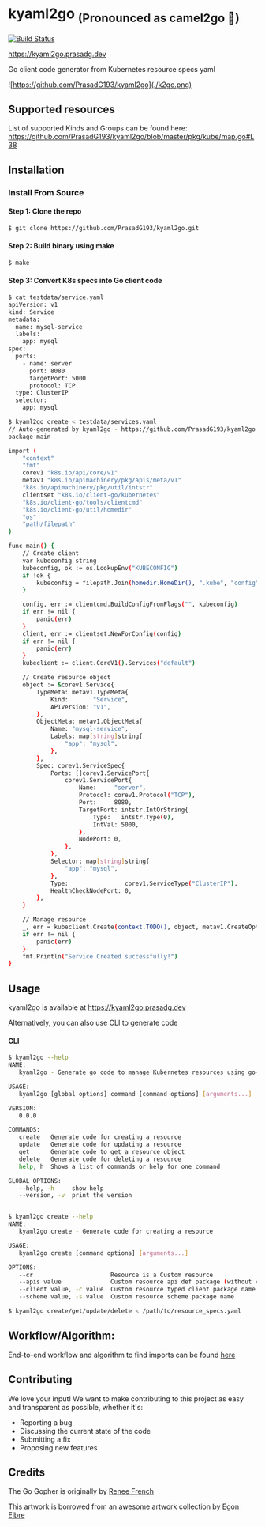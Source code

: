 # kyaml2go <sub>(Pronounced as camel2go :camel:)</sub>

[![Build Status](https://travis-ci.org/PrasadG193/kyaml2go.svg?branch=master)](https://travis-ci.org/PrasadG193/kyaml2go)

https://kyaml2go.prasadg.dev

Go client code generator from Kubernetes resource specs yaml

![https://github.com/PrasadG193/kyaml2go](./k2go.png)

## Supported resources

List of supported Kinds and Groups can be found here: https://github.com/PrasadG193/kyaml2go/blob/master/pkg/kube/map.go#L38

## Installation

### Install From Source

#### Step 1: Clone the repo
```bash
$ git clone https://github.com/PrasadG193/kyaml2go.git
```

#### Step 2: Build binary using make
```bash
$ make
```

#### Step 3: Convert K8s specs into Go client code

```bash
$ cat testdata/service.yaml
apiVersion: v1
kind: Service
metadata:
  name: mysql-service
  labels:
    app: mysql
spec:
  ports:
    - name: server
      port: 8080
      targetPort: 5000
      protocol: TCP
  type: ClusterIP
  selector:
    app: mysql

```

```bash
$ kyaml2go create < testdata/services.yaml
// Auto-generated by kyaml2go - https://github.com/PrasadG193/kyaml2go
package main

import (
	"context"
	"fmt"
	corev1 "k8s.io/api/core/v1"
	metav1 "k8s.io/apimachinery/pkg/apis/meta/v1"
	"k8s.io/apimachinery/pkg/util/intstr"
	clientset "k8s.io/client-go/kubernetes"
	"k8s.io/client-go/tools/clientcmd"
	"k8s.io/client-go/util/homedir"
	"os"
	"path/filepath"
)

func main() {
	// Create client
	var kubeconfig string
	kubeconfig, ok := os.LookupEnv("KUBECONFIG")
	if !ok {
		kubeconfig = filepath.Join(homedir.HomeDir(), ".kube", "config")
	}

	config, err := clientcmd.BuildConfigFromFlags("", kubeconfig)
	if err != nil {
		panic(err)
	}
	client, err := clientset.NewForConfig(config)
	if err != nil {
		panic(err)
	}
	kubeclient := client.CoreV1().Services("default")

	// Create resource object
	object := &corev1.Service{
		TypeMeta: metav1.TypeMeta{
			Kind:       "Service",
			APIVersion: "v1",
		},
		ObjectMeta: metav1.ObjectMeta{
			Name: "mysql-service",
			Labels: map[string]string{
				"app": "mysql",
			},
		},
		Spec: corev1.ServiceSpec{
			Ports: []corev1.ServicePort{
				corev1.ServicePort{
					Name:     "server",
					Protocol: corev1.Protocol("TCP"),
					Port:     8080,
					TargetPort: intstr.IntOrString{
						Type:   intstr.Type(0),
						IntVal: 5000,
					},
					NodePort: 0,
				},
			},
			Selector: map[string]string{
				"app": "mysql",
			},
			Type:                corev1.ServiceType("ClusterIP"),
			HealthCheckNodePort: 0,
		},
	}

	// Manage resource
	_, err = kubeclient.Create(context.TODO(), object, metav1.CreateOptions{})
	if err != nil {
		panic(err)
	}
	fmt.Println("Service Created successfully!")
}
```

## Usage

kyaml2go is available at https://kyaml2go.prasadg.dev

Alternatively, you can also use CLI to generate code

#### CLI

```bash
$ kyaml2go --help
NAME:
   kyaml2go - Generate go code to manage Kubernetes resources using go-client sdks

USAGE:
   kyaml2go [global options] command [command options] [arguments...]

VERSION:
   0.0.0

COMMANDS:
   create   Generate code for creating a resource
   update   Generate code for updating a resource
   get      Generate code to get a resource object
   delete   Generate code for deleting a resource
   help, h  Shows a list of commands or help for one command

GLOBAL OPTIONS:
   --help, -h     show help
   --version, -v  print the version


$ kyaml2go create --help
NAME:
   kyaml2go create - Generate code for creating a resource

USAGE:
   kyaml2go create [command options] [arguments...]

OPTIONS:
   --cr                      Resource is a Custom resource
   --apis value              Custom resource api def package (without version)
   --client value, -c value  Custom resource typed client package name
   --scheme value, -s value  Custom resource scheme package name
```

```bash
$ kyaml2go create/get/update/delete < /path/to/resource_specs.yaml
```

## Workflow/Algorithm:
End-to-end workflow and algorithm to find imports can be found [here](https://docs.google.com/presentation/d/1_Es0d-QAkMMVdh8NiFCUMbKDQO76np-gCdTWlXLxAIY)

## Contributing

We love your input! We want to make contributing to this project as easy and transparent as possible, whether it's:
- Reporting a bug
- Discussing the current state of the code
- Submitting a fix
- Proposing new features

## Credits
The Go Gopher is originally by [Renee French](http://reneefrench.blogspot.com/)

This artwork is borrowed from an awesome artwork collection by [Egon Elbre](https://github.com/egonelbre/gophers)

